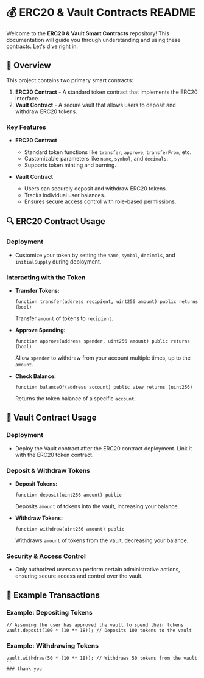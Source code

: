 # 💰 ERC20 & Vault Contracts README

Welcome to the **ERC20 & Vault Smart Contracts** repository! This documentation will guide you through understanding and using these contracts. Let's dive right in.

## 🚀 Overview

This project contains two primary smart contracts:

1. **ERC20 Contract** - A standard token contract that implements the ERC20 interface.
2. **Vault Contract** - A secure vault that allows users to deposit and withdraw ERC20 tokens.

### Key Features
- **ERC20 Contract**
  - Standard token functions like `transfer`, `approve`, `transferFrom`, etc.
  - Customizable parameters like `name`, `symbol`, and `decimals`.
  - Supports token minting and burning.

- **Vault Contract**
  - Users can securely deposit and withdraw ERC20 tokens.
  - Tracks individual user balances.
  - Ensures secure access control with role-based permissions.


## 🔍 ERC20 Contract Usage

### Deployment
- Customize your token by setting the `name`, `symbol`, `decimals`, and `initialSupply` during deployment.

### Interacting with the Token
- **Transfer Tokens:**
    ```solidity
    function transfer(address recipient, uint256 amount) public returns (bool)
    ```
    Transfer `amount` of tokens to `recipient`.

- **Approve Spending:**
    ```solidity
    function approve(address spender, uint256 amount) public returns (bool)
    ```
    Allow `spender` to withdraw from your account multiple times, up to the `amount`.

- **Check Balance:**
    ```solidity
    function balanceOf(address account) public view returns (uint256)
    ```
    Returns the token balance of a specific `account`.

## 🔐 Vault Contract Usage

### Deployment
- Deploy the Vault contract after the ERC20 contract deployment. Link it with the ERC20 token contract.

### Deposit & Withdraw Tokens
- **Deposit Tokens:**
    ```solidity
    function deposit(uint256 amount) public
    ```
    Deposits `amount` of tokens into the vault, increasing your balance.

- **Withdraw Tokens:**
    ```solidity
    function withdraw(uint256 amount) public
    ```
    Withdraws `amount` of tokens from the vault, decreasing your balance.

### Security & Access Control
- Only authorized users can perform certain administrative actions, ensuring secure access and control over the vault.

## 📄 Example Transactions

### Example: Depositing Tokens
```solidity
// Assuming the user has approved the vault to spend their tokens
vault.deposit(100 * (10 ** 18)); // Deposits 100 tokens to the vault
```

### Example: Withdrawing Tokens
```solidity
vault.withdraw(50 * (10 ** 18)); // Withdraws 50 tokens from the vault
``
### thank you 
